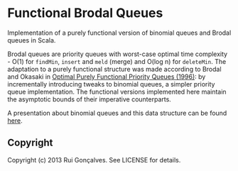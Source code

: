 # Functional Brodal Queues

Implementation of a purely functional version of binomial queues and Brodal queues in Scala.

Brodal queues are priority queues with worst-case optimal time complexity - O(1) for `findMin`, `insert` and `meld` (merge) and O(log n) for `deleteMin`. The adaptation to a purely functional structure was made according to Brodal and Okasaki in [Optimal Purely Functional Priority Queues (1996)](ftp://ftp.daimi.au.dk/pub/BRICS/BRICS/Reports/RS/96/37/BRICS-RS-96-37.pdf): by incrementally introducing tweaks to binomial queues, a simpler priority queue implementation. The functional versions implemented here maintain the asymptotic bounds of their imperative counterparts.

A presentation about binomial queues and this data structure can be found [here](http://prezi.com/f78h9tvmgouw/binomial-queues/).

## Copyright

Copyright (c) 2013 Rui Gonçalves. See LICENSE for details.